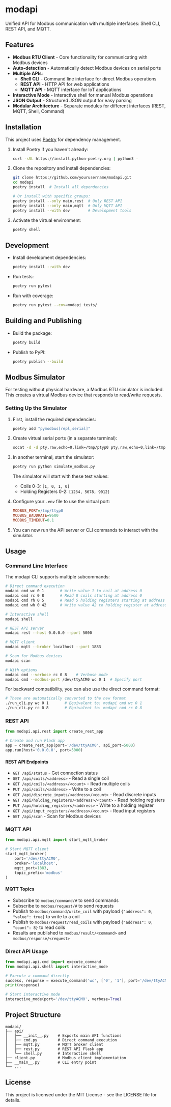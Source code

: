 # modapi

Unified API for Modbus communication with multiple interfaces: Shell CLI, REST API, and MQTT.

## Features

- **Modbus RTU Client** - Core functionality for communicating with Modbus devices
- **Auto-detection** - Automatically detect Modbus devices on serial ports
- **Multiple APIs**:
  - **Shell CLI** - Command line interface for direct Modbus operations
  - **REST API** - HTTP API for web applications
  - **MQTT API** - MQTT interface for IoT applications
- **Interactive Mode** - Interactive shell for manual Modbus operations
- **JSON Output** - Structured JSON output for easy parsing
- **Modular Architecture** - Separate modules for different interfaces (REST, MQTT, Shell, Command)

## Installation

This project uses [Poetry](https://python-poetry.org/) for dependency management.

1. Install Poetry if you haven't already:
   ```bash
   curl -sSL https://install.python-poetry.org | python3 -
   ```

2. Clone the repository and install dependencies:
   ```bash
   git clone https://github.com/yourusername/modapi.git
   cd modapi
   poetry install  # Install all dependencies
   
   # Or install with specific groups:
   poetry install --only main,rest  # Only REST API
   poetry install --only main,mqtt  # Only MQTT API
   poetry install --with dev        # Development tools
   ```

3. Activate the virtual environment:
   ```bash
   poetry shell
   ```

## Development

- Install development dependencies:
  ```bash
  poetry install --with dev
  ```

- Run tests:
  ```bash
  poetry run pytest
  ```

- Run with coverage:
  ```bash
  poetry run pytest --cov=modapi tests/
  ```

## Building and Publishing

- Build the package:
  ```bash
  poetry build
  ```

- Publish to PyPI:
  ```bash
  poetry publish --build
  ```

## Modbus Simulator

For testing without physical hardware, a Modbus RTU simulator is included. This creates a virtual Modbus device that responds to read/write requests.

### Setting Up the Simulator

1. First, install the required dependencies:
   ```bash
   poetry add "pymodbus[repl,serial]"
   ```

2. Create virtual serial ports (in a separate terminal):
   ```bash
   socat -d -d pty,raw,echo=0,link=/tmp/ptyp0 pty,raw,echo=0,link=/tmp/ttyp0
   ```

3. In another terminal, start the simulator:
   ```bash
   poetry run python simulate_modbus.py
   ```

   The simulator will start with these test values:
   - Coils 0-3: `[1, 0, 1, 0]`
   - Holding Registers 0-2: `[1234, 5678, 9012]`

4. Configure your `.env` file to use the virtual port:
   ```ini
   MODBUS_PORT=/tmp/ttyp0
   MODBUS_BAUDRATE=9600
   MODBUS_TIMEOUT=0.1
   ```

5. You can now run the API server or CLI commands to interact with the simulator.

## Usage

### Command Line Interface

The modapi CLI supports multiple subcommands:

```bash
# Direct command execution
modapi cmd wc 0 1       # Write value 1 to coil at address 0
modapi cmd rc 0 8       # Read 8 coils starting at address 0
modapi cmd rh 0 5       # Read 5 holding registers starting at address 0
modapi cmd wh 0 42      # Write value 42 to holding register at address 0

# Interactive shell
modapi shell

# REST API server
modapi rest --host 0.0.0.0 --port 5000

# MQTT client
modapi mqtt --broker localhost --port 1883

# Scan for Modbus devices
modapi scan

# With options
modapi cmd --verbose rc 0 8    # Verbose mode
modapi cmd --modbus-port /dev/ttyACM0 wc 0 1  # Specify port
```

For backward compatibility, you can also use the direct command format:
```bash
# These are automatically converted to the new format
./run_cli.py wc 0 1       # Equivalent to: modapi cmd wc 0 1
./run_cli.py rc 0 8       # Equivalent to: modapi cmd rc 0 8
```

### REST API

```python
from modapi.api.rest import create_rest_app

# Create and run Flask app
app = create_rest_app(port='/dev/ttyACM0', api_port=5000)
app.run(host='0.0.0.0', port=5000)
```

#### REST API Endpoints

- `GET /api/status` - Get connection status
- `GET /api/coils/<address>` - Read a single coil
- `GET /api/coils/<address>/<count>` - Read multiple coils
- `PUT /api/coils/<address>` - Write to a coil
- `GET /api/discrete_inputs/<address>/<count>` - Read discrete inputs
- `GET /api/holding_registers/<address>/<count>` - Read holding registers
- `PUT /api/holding_registers/<address>` - Write to a holding register
- `GET /api/input_registers/<address>/<count>` - Read input registers
- `GET /api/scan` - Scan for Modbus devices

### MQTT API

```python
from modapi.api.mqtt import start_mqtt_broker

# Start MQTT client
start_mqtt_broker(
    port='/dev/ttyACM0',
    broker='localhost',
    mqtt_port=1883,
    topic_prefix='modbus'
)
```

#### MQTT Topics

- Subscribe to `modbus/command/#` to send commands
- Subscribe to `modbus/request/#` to send requests
- Publish to `modbus/command/write_coil` with payload `{"address": 0, "value": true}` to write to a coil
- Publish to `modbus/request/read_coils` with payload `{"address": 0, "count": 8}` to read coils
- Results are published to `modbus/result/<command>` and `modbus/response/<request>`

### Direct API Usage

```python
from modapi.api.cmd import execute_command
from modapi.api.shell import interactive_mode

# Execute a command directly
success, response = execute_command('wc', ['0', '1'], port='/dev/ttyACM0')
print(response)

# Start interactive mode
interactive_mode(port='/dev/ttyACM0', verbose=True)
```

## Project Structure

```
modapi/
├── api/
│   ├── __init__.py    # Exports main API functions
│   ├── cmd.py         # Direct command execution
│   ├── mqtt.py        # MQTT broker client
│   ├── rest.py        # REST API Flask app
│   └── shell.py       # Interactive shell
├── client.py          # Modbus client implementation
├── __main__.py        # CLI entry point
└── ...
```

## License

This project is licensed under the MIT License - see the LICENSE file for details.
